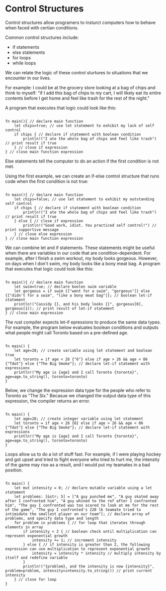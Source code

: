 # Control Structures

Control structures allow programers to insturct computers how to behave when faced with certian conditions.

Common control structures include:

- if statements
- else statements
- for loops
- while loops

We can relate the logic of these control sturtures to situations that we encounter in our lives.

For example: I could be at the grocery store looking at a bag of chips and think to myself: "if I add this bag of chips to my cart, I will likely eat its entire contents before I get home and feel like trash for the rest of the night."

A program that executes that logic could look like this:

```rust,editable

fn main(){ // declare main function
    let chips=true; // use let statement to exhibit my lack of self control
    if chips { // declare if statement with boolean condition
        println!("I ate the whole bag of chips and feel like trash") // print result if true
    } // close if expression
} // close main function expression

```

Else statements tell the computer to do an action if the first condition is not met.

Using the first example, we can create an if-else control structure that runs code when the first condition is not true:

```rust,editable

fn main(){ // declare main function
    let chips=false; // use let statement to exhibit my outstanding self control
    if chips { // declare if statement with boolean condition
        println!("I ate the whole bag of chips and feel like trash") // print result if true
    } else { // close if expression
        println!("Good work, idiot. You practiced self control!") // print supportive message
    } // close else expression
} // close main function expression

```

We can combine let and if statements. These statements might be useful when there are variables in our code that are condition-dependent. For example, after I finish a swim workout, my body looks gorgeous. However, on days when I don't swim, my body looks like a bony meat bag. A program that executes that logic could look like this:

```rust,editable

fn main(){ // declare main function
    let swim=true; // declare boolen swim variable
    let gorgeous = if swim {["went for a swim", "gorgeous"]} else {["didn't for a swim", "like a bony meat bag"]}; // boolean let-if statement
    println!("Cassidy {}, and his body looks {}", gorgeous[0], gorgeous[1]); // print result of let-if statement
} // close main expression

```
The rust compiler expects let-if epressions to produce the same data types. For example, the program below evaluates boolean conditions and outputs what people might call Toronto based on a pre-defined age.

```rust,editable

fn main() {
    let age=28; // create variable using let statement and boolean true 
    let toronto = if age < 26 {"6"} else if age > 26 && age < 86 {"Tdot"} else {"The Big Smoke"}; // declare let-if statement with expressions 
    println!("My age is {age} and I call Toronto {toronto}", age=age.to_string(), toronto=toronto)
}

```

Below, we change the expression data type for the people who refer to Toronto as "The Six." Becasue we changed the output data type of this expression, the compiler returns an error. 

```rust,editable

fn main() {
    let age=28; // create integer variable using let statement  
    let toronto = if age < 26 {6} else if age > 26 && age < 86 {"Tdot"} else {"The Big Smoke"}; // declare let-if statement with expressions 
    println!("My age is {age} and I call Toronto {toronto}", age=age.to_string(), toronto=toronto)
}

```

Loops allow us to do a lot of stuff fast. For example, if I were playing hockey and got upset and tried to fight everyone who tried to hurt me, the intensity of the game may rise as a result, and I would put my teamates in a bad position. 

```rust,editable

fn main() {
    let mut intensity = 0; // declare mutable variable using a let statement 
    let problems: [&str; 5] = ["A guy punched me", "A guy skated away after I confronted him", "A guy whined to the ref after I confronted him", "The guy I confronted was too scared to look at me for the rest of the game", "The guy I confronted's 220 lb teamate tried to intimidate the smallest player on our team"]; // declare array of problems, and specify data type and length 
    for problem in problems { // for loop that iterates through elements in array 
        if intensity < 2 { // boolean check until multiplication can represent exponential growth
            intensity += 1; // increment intensity 
        } else { // if intensity is greater than 2, the following expression can use multiplication to represent exponential growth
            intensity = intensity * intensity // multiply intensity by itself and redefine variable 
        }
        println!("{problem}, and the intensity is now {intensity}", problem=problem, intensity=intensity.to_string()) // print current intensity
    } // close for loop 
} 

```
